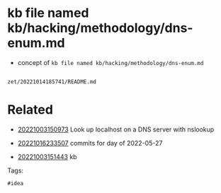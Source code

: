 # kb file named kb/hacking/methodology/dns-enum.md

- concept of `kb file named kb/hacking/methodology/dns-enum.md`

```
```

` zet/20221014185741/README.md `

# Related

- [20221003150973](/zet/20221003150973/README.md) Look up localhost on a DNS server with nslookup

- [20221016233507](/zet/20221016233507/README.md) commits for day of 2022-05-27
- [20221003151443](/zet/20221003151443/README.md) kb

Tags:

    #idea
